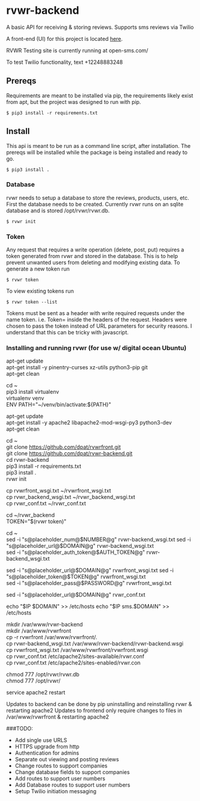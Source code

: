 # rvwr-backend

A basic API for receiving & storing reviews. Supports sms reviews via Twilio

A front-end (UI) for this project is located [here](https://github.com/dpat/rvwrfront).

RVWR Testing site is currently running at open-sms.com/

To test Twilio functionality, text +12248883248

## Prereqs

Requirements are meant to be installed via pip, the requirements likely exist
from apt, but the project was designed to run with pip.
```
$ pip3 install -r requirements.txt
```

## Install

This api is meant to be run as a command line script, after installation.  The
prereqs will be installed while the package is being installed and ready to go.
```
$ pip3 install .
```

### Database
rvwr needs to setup a database to store the reviews, products, users, etc.
First the database needs to be created.  Currently rvwr runs on an sqlite
database and is stored /opt/rvwr/rvwr.db.
```
$ rvwr init
```

### Token
Any request that requires a write operation (delete, post, put) requires a
token generated from rvwr and stored in the database.  This is to help
prevent unwanted users from deleting and modifying existing data.  To generate
a new token run
```
$ rvwr token
```
To view existing tokens run
```
$ rvwr token --list
```
Tokens must be sent as a header with write required requests under the name
token.  i.e. Token=<string of characters> inside the headers of the request.
Headers were chosen to pass the token instead of URL parameters for security
reasons.  I understand that this can be tricky with javascript.


### Installing and running rvwr (for use w/ digital ocean Ubuntu)

apt-get update   
apt-get install -y pinentry-curses xz-utils python3-pip git   
apt-get clean   

cd ~   
pip3 install virtualenv   
virtualenv venv   
ENV PATH="~/venv/bin/activate:${PATH}"   

apt-get update   
apt-get install -y apache2 libapache2-mod-wsgi-py3 python3-dev   
apt-get clean   

cd ~   
git clone https://github.com/dpat/rvwrfront.git   
git clone https://github.com/dpat/rvwr-backend.git   
cd rvwr-backend   
pip3 install -r requirements.txt   
pip3 install .   
rvwr init   

cp rvwrfront_wsgi.txt ~/rvwrfront_wsgi.txt   
cp rvwr_backend_wsgi.txt ~/rvwr_backend_wsgi.txt   
cp rvwr_conf.txt ~/rvwr_conf.txt   

cd ~/rvwr_backend   
TOKEN="$(rvwr token)"   

cd ~   
sed -i "s@placeholder_num@$NUMBER@g" rvwr-backend_wsgi.txt   
sed -i "s@placeholder_url@$DOMAIN@g" rvwr-backend_wsgi.txt   
sed -i "s@placeholder_auth_token@$AUTH_TOKEN@g" rvwr-backend_wsgi.txt   

sed -i "s@placeholder_url@$DOMAIN@g" rvwrfront_wsgi.txt   
sed -i "s@placeholder_token@$TOKEN@g" rvwrfront_wsgi.txt   
sed -i "s@placeholder_pass@$PASSWORD@g" rvwrfront_wsgi.txt   


sed -i "s@placeholder_url@$DOMAIN@g" rvwr_conf.txt   

echo "$IP $DOMAIN" >> /etc/hosts   
echo "$IP sms.$DOMAIN" >> /etc/hosts   

mkdir /var/www/rvwr-backend   
mkdir /var/www/rvwrfront   
cp -r rvwrfront /var/www/rvwrfront/.   
cp rvwr-backend_wsgi.txt /var/www/rvwr-backend/rvwr-backend.wsgi   
cp rvwrfront_wsgi.txt /var/www/rvwrfront/rvwrfront.wsgi   
cp rvwr_conf.txt /etc/apache2/sites-available/rvwr.conf   
cp rvwr_conf.txt /etc/apache2/sites-enabled/rvwr.con   

chmod 777 /opt/rvwr/rvwr.db   
chmod 777 /opt/rvwr/   

service apache2 restart

Updates to backend can be done by pip uninstalling and reinstalling rvwr & restarting apache2
Updates to frontend only require changes to files in /var/www/rvwrfront & restarting apache2

###TODO:
- Add single use URLS
- HTTPS upgrade from http
- Authentication for admins
- Separate out viewing and posting reviews
- Change routes to support companies
- Change database fields to support companies
- Add routes to support user numbers
- Add Database routes to support user numbers
- Setup Twilio initiation messaging
